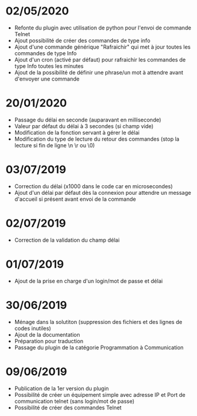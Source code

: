 # 02/05/2020 

- Refonte du plugin avec utilisation de python pour l'envoi de commande Telnet
- Ajout possibilité de créer des commandes de type info
- Ajout d'une commande générique "Rafraichir" qui met à jour toutes les commandes de type Info
- Ajout d'un cron (activé par défaut) pour rafraichir les commandes de type Info toutes les minutes 
- Ajout de la possibilité de définir une phrase/un mot à attendre avant d'envoyer une commande

# 20/01/2020 

- Passage du délai en seconde (auparavant en milliseconde)
- Valeur par défaut du délai à 3 secondes (si champ vide)
- Modification de la fonction servant à gérer le délai
- Modification du type de lecture du retour des commandes (stop la lecture si fin de ligne \n \r ou \0) 

# 03/07/2019

- Correction du délai (x1000 dans le code car en microsecondes)
- Ajout d'un délai par défaut dès la connexion pour attendre un message d'accueil si présent avant envoi de la commande

# 02/07/2019

- Correction de la validation du champ délai

# 01/07/2019

- Ajout de la prise en charge d'un login/mot de passe et délai

# 30/06/2019

- Ménage dans la solutiton (suppression des fichiers et des lignes de codes inutiles)
- Ajout de la documentation
- Préparation pour traduction
- Passage du plugin de la catégorie Programmation à Communication

# 09/06/2019

- Publication de la 1er version du plugin
- Possibilité de créer un équipement simple avec adresse IP et Port de communication telnet (sans login/mot de passe)
- Possibilité de créer des commandes Telnet

